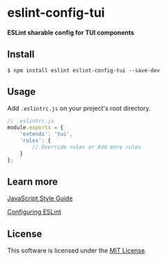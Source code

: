 # eslint-config-tui

#### ESLint sharable config for TUI components

## Install
```
$ npm install eslint eslint-config-tui --save-dev
```

## Usage
Add `.eslintrc.js` on your project's root directory.
```javascript
// .eslintrc.js
module.exports = {
    'extends': 'tui',
    'rules': {
        // Override rules or Add more rules
    }
};
```
## Learn more
[JavaScript Style Guide](https://github.com/nhn/fe.javascript/wiki)

[Configuring ESLint](http://eslint.org/docs/user-guide/configuring)

## License
This software is licensed under the [MIT License](https://github.com/nhn/tui.eslint.config/blob/master/LICENSE).
